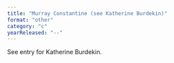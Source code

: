 ```yaml
---
title: "Murray Constantine (see Katherine Burdekin)"
format: "other"
category: "c"
yearReleased: "--"
---
```

See entry for Katherine Burdekin.
 
